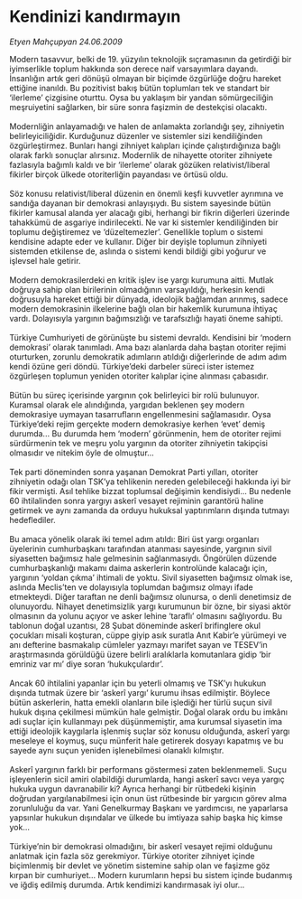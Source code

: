 # Kendinizi kandırmayın

*Etyen Mahçupyan 24.06.2009*

<div class="taraf_structure_2col_1zq">
<div class="margen_n">



 <p>Modern tasavvur, belki de 19. yüzyılın teknolojik sıçramasının da getirdiği bir iyimserlikle toplum hakkında son derece naif varsayımlara dayandı. İnsanlığın artık geri dönüşü olmayan bir biçimde özgürlüğe doğru hareket ettiğine inanıldı. Bu pozitivist bakış bütün toplumları tek ve standart bir ‘ilerleme’ çizgisine oturttu. Oysa bu yaklaşım bir yandan sömürgeciliğin meşruiyetini sağlarken, bir süre sonra faşizmin de destekçisi olacaktı. <br/><br/>Modernliğin anlayamadığı ve halen de anlamakta zorlandığı şey, zihniyetin belirleyiciliğidir. Kurduğunuz düzenler ve sistemler sizi kendiliğinden özgürleştirmez. Bunları hangi zihniyet kalıpları içinde çalıştırdığınıza bağlı olarak farklı sonuçlar alırsınız. Modernlik de nihayette otoriter zihniyete fazlasıyla bağımlı kaldı ve bir ‘ilerleme’ olarak gözüken relativist/liberal fikirler birçok ülkede otoriterliğin payandası ve örtüsü oldu. <br/><br/>Söz konusu relativist/liberal düzenin en önemli keşfi kuvvetler ayrımına ve sandığa dayanan bir demokrasi anlayışıydı. Bu sistem sayesinde bütün fikirler kamusal alanda yer alacağı gibi, herhangi bir fikrin diğerleri üzerinde tahakkümü de asgariye indirilecekti. Ne var ki sistemler kendiliğinden bir toplumu değiştiremez ve ‘düzeltemezler’. Genellikle toplum o sistemi kendisine adapte eder ve kullanır. Diğer bir deyişle toplumun zihniyeti sistemden etkilense de, aslında o sistemi kendi bildiği gibi yoğurur ve işlevsel hale getirir. <br/><br/>Modern demokrasilerdeki en kritik işlev ise yargı kurumuna aitti. Mutlak doğruya sahip olan birilerinin olmadığının varsayıldığı, herkesin kendi doğrusuyla hareket ettiği bir dünyada, ideolojik bağlamdan arınmış, sadece modern demokrasinin ilkelerine bağlı olan bir hakemlik kurumuna ihtiyaç vardı. Dolayısıyla yargının bağımsızlığı ve tarafsızlığı hayati öneme sahipti. <br/><br/>Türkiye Cumhuriyeti de görünüşte bu sistemi devraldı. Kendisini bir ‘modern demokrasi’ olarak tanımladı. Ama bazı alanlarda daha baştan otoriter rejimi oturturken, zorunlu demokratik adımların atıldığı diğerlerinde de adım adım kendi özüne geri döndü. Türkiye’deki darbeler süreci ister istemez özgürleşen toplumun yeniden otoriter kalıplar içine alınması çabasıdır. <br/><br/>Bütün bu süreç içerisinde yargının çok belirleyici bir rolü bulunuyor. Kuramsal olarak ele alındığında, yargıdan beklenen şey modern demokrasiye uymayan tasarrufların engellenmesini sağlamasıdır. Oysa Türkiye’deki rejim gerçekte modern demokrasiye kerhen ‘evet’ demiş durumda... Bu durumda hem ‘modern’ görünmenin, hem de otoriter rejimi sürdürmenin tek ve meşru yolu yargının da otoriter zihniyetin takipçisi olmasıdır ve nitekim öyle de olmuştur... <br/><br/>Tek parti döneminden sonra yaşanan Demokrat Parti yılları, otoriter zihniyetin odağı olan TSK’ya tehlikenin nereden gelebileceği hakkında iyi bir fikir vermişti. Asıl tehlike bizzat toplumsal değişimin kendisiydi... Bu nedenle 60 ihtilalinden sonra yargıyı askerî vesayet rejiminin garantörü haline getirmek ve aynı zamanda da orduyu hukuksal yaptırımların dışında tutmayı hedeflediler. <br/><br/>Bu amaca yönelik olarak iki temel adım atıldı: Biri üst yargı organları üyelerinin cumhurbaşkanı tarafından atanması sayesinde, yargının sivil siyasetten bağımsız hale gelmesinin sağlanmasıydı. Öngörülen düzende cumhurbaşkanlığı makamı daima askerlerin kontrolünde kalacağı için, yargının ‘yoldan çıkma’ ihtimali de yoktu. Sivil siyasetten bağımsız olmak ise, aslında Meclis’ten ve dolayısıyla toplumdan bağımsız olmayı ifade etmekteydi. Diğer taraftan ne denli bağımsız olunursa, o denli denetimsiz de olunuyordu. Nihayet denetimsizlik yargı kurumunun bir özne, bir siyasi aktör olmasının da yolunu açıyor ve asker lehine ‘taraflı’ olmasını sağlıyordu. Bu tablonun doğal uzantısı, 28 Şubat döneminde askerî brifinglere okul çocukları misali koşturan, cüppe giyip asık suratla Anıt Kabir’e yürümeyi ve anı defterine basmakalıp cümleler yazmayı marifet sayan ve TESEV’in araştırmasında görüldüğü üzere belirli aralıklarla komutanlara gidip ‘bir emriniz var mı’ diye soran ‘hukukçulardır’. <br/><br/>Ancak 60 ihtilalini yapanlar için bu yeterli olmamış ve TSK’yı hukukun dışında tutmak üzere bir ‘askerî yargı’ kurumu ihsas edilmiştir. Böylece bütün askerlerin, hatta emekli olanların bile işlediği her türlü suçun sivil hukuk dışına çekilmesi mümkün hale gelmiştir. Doğal olarak ordu bu imkânı adi suçlar için kullanmayı pek düşünmemiştir, ama kurumsal siyasetin ima ettiği ideolojik kaygılarla işlenmiş suçlar söz konusu olduğunda, askerî yargı meseleye el koymuş, suçu münferit hale getirerek dosyayı kapatmış ve bu sayede aynı suçun yeniden işlenebilmesi olanaklı kılmıştır. <br/><br/>Askerî yargının farklı bir performans göstermesi zaten beklenmemeli. Suçu işleyenlerin sicil amiri olabildiği durumlarda, hangi askerî savcı veya yargıç hukuka uygun davranabilir ki? Ayrıca herhangi bir rütbedeki kişinin doğrudan yargılanabilmesi için onun üst rütbesinde bir yargıcın görev alma zorunluluğu da var. Yani Genelkurmay Başkanı ve yardımcısı, ne yaparlarsa yapsınlar hukukun dışındalar ve ülkede bu imtiyaza sahip başka hiç kimse yok... <br/><br/>Türkiye’nin bir demokrasi olmadığını, bir askerî vesayet rejimi olduğunu anlatmak için fazla söz gerekmiyor. Türkiye otoriter zihniyet içinde biçimlenmiş bir devlet ve yönetim sistemine sahip olan ve faşizme göz kırpan bir cumhuriyet... Modern kurumların hepsi bu sistem içinde budanmış ve iğdiş edilmiş durumda. Artık kendimizi kandırmasak iyi olur...</p>
<br/>
<br/>
<br/>



<br/>


<div id="taraf_not">
</div>

</div>


</div>
